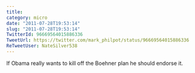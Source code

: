 ```yaml
---
title: 
category: micro
date: "2011-07-28T19:53:14"
slug: "2011-07-28T19:53:14"
TwitterId: 96669564015886336
TweetUrl: https://twitter.com/mark_philpot/status/96669564015886336
ReTweetUser: NateSilver538
---
```


<i class="fa fa-retweet" aria-hidden="true"></i> If Obama really wants to kill off the Boehner plan he should endorse it.